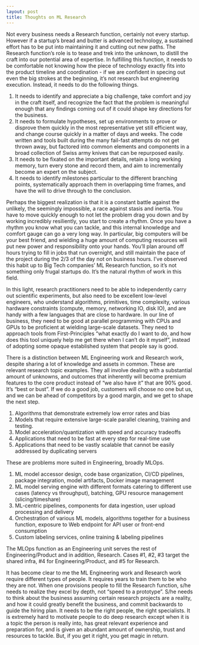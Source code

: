 ```yaml
---
layout: post
title: Thoughts on ML Research
---
```


Not every business needs a Research function, certainly not every startup. However if a startup’s bread and butter is advanced technology, a sustained effort has to be put into maintaining it and cutting out new paths. The Research function’s role is to tease and trek into the unknown, to distill the craft into our potential area of expertise. In fulfilling this function, it needs to be comfortable not knowing how the piece of technology exactly fits into the product timeline and coordination - if we are confident in specing out even the big strokes at the beginning, it’s not research but engineering execution. Instead, it needs to do the following things.

1. It needs to identify and appreciate a big challenge, take comfort and joy in the craft itself, and recognize the fact that the problem is meaningful enough that any findings coming out of it could shape key directions for the business.
2. It needs to formulate hypotheses, set up environments to prove or disprove them quickly in the most representative yet still efficient way, and change course quickly in a matter of days and weeks. The code written and tools built during the many fail-fast attempts do not get thrown away, but factored into common elements and components in a broad collection of Swiss army knives that can be repurposed easily.
3. It needs to be fixated on the important details, retain a long working memory, turn every stone and record them, and aim to incrementally become an expert on the subject.
4. It needs to identify milestones particular to the different branching points, systematically approach them in overlapping time frames, and have the will to drive through to the conclusion.

Perhaps the biggest realization is that it is a constant battle against the unlikely, the seemingly impossible, a race against stasis and inertia. You have to move quickly enough to not let the problem drag you down and by working incredibly resiliently, you start to create a rhythm. Once you have a rhythm you know what you can tackle, and this internal knowledge and comfort gauge can go a very long way. In particular, big computers will be your best friend, and wielding a huge amount of computing resources will put new power and responsibility onto your hands. You’ll plan around off hours trying to fill in jobs that run overnight, and still maintain the pace of the project during the 2/3 of the day not on business hours. I’ve observed this habit up to Big Tech companies’ ML Research function, so it’s not something only frugal startups do. It’s the natural rhythm of work in this field.

In this light, research practitioners need to be able to independently carry out scientific experiments, but also need to be excellent low-level engineers, who understand algorithms, primitives, time complexity, various hardware constraints (compute, memory, networking IO, disk IO), and are handy with a few languages that are close to hardware. In our line of business, they need to be good at parallel programming with CPUs and GPUs to be proficient at wielding large-scale datasets. They need to approach tools from First-Principles “what exactly do I want to do, and how does this tool uniquely help me get there when I can’t do it myself”, instead of adopting some opaque established system that people say is good.

There is a distinction between ML Engineering work and Research work, despite sharing a lot of knowledge and assets in common. These are relevant research topic examples. They all involve dealing with a substantial amount of unknowns, and outcomes that inherently will become premium features to the core product instead of “we also have it” that are 90% good. It’s “best or bust”. If we do a good job, customers will choose no one but us, and we can be ahead of competitors by a good margin, and we get to shape the next step.

1. Algorithms that demonstrate extremely low error rates and bias
2. Models that require extensive large-scale parallel cleaning, training and testing.
3. Model acceleration/quantization with speed and accuracy tradeoffs
4. Applications that need to be fast at every step for real-time use
5. Applications that need to be vastly scalable that cannot be easily addressed by duplicating servers

These are problems more suited in Engineering, broadly MLOps.

1. ML model accessor design, code base organization, CI/CD pipelines, package integration, model artifacts, Docker image management
2. ML model serving engine with different formats catering to different use cases (latency vs throughput), batching, GPU resource management (slicing/timeshare)
3. ML-centric pipelines, components for data ingestion, user upload processing and delivery
4. Orchestration of various ML models, algorithms together for a business function, exposure to Web endpoint for API user or front-end consumption
5. Custom labeling services, online training & labeling pipelines

The MLOps function as an Engineering unit serves the rest of Engineering/Product and in addition, Research. Cases #1, #2, #3 target the shared infra, #4 for Engineering/Product, and #5 for Research.

It has become clear to me the ML Engineering work and Research work require different types of people. It requires years to train them to be who they are not. When one provisions people to fill the Research function, s/he needs to realize they excel by depth, not “speed to a prototype”. S/he needs to think about the business assuming certain research projects are a reality, and how it could greatly benefit the business, and commit backwards to guide the hiring plan. It needs to be the right people, the right specialists. It is extremely hard to motivate people to do deep research except when it is a topic the person is really into, has great relevant experience and preparation for, and is given an abundant amount of ownership, trust and resources to tackle. But, if you get it right, you get magic in return.
